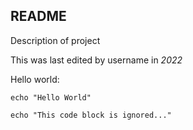 ## README

Description of project

This was last edited by username in *2022*

Hello world:

```
echo "Hello World"
```

```
echo "This code block is ignored..."
```
